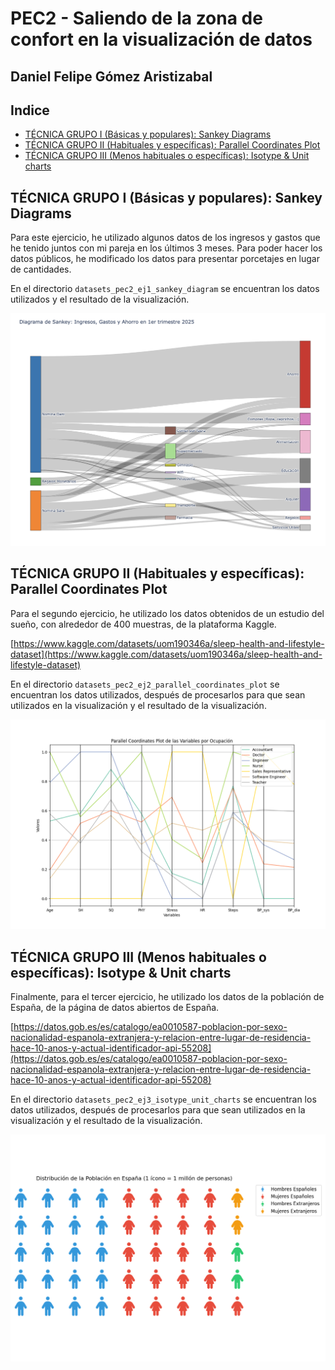 # PEC2 - Saliendo de la zona de confort en la visualización de datos

## Daniel Felipe Gómez Aristizabal

## Indice

- [TÉCNICA GRUPO I (Básicas y populares): Sankey Diagrams](#TÉCNICA-GRUPO-I-Básicas-y-populares-Sankey-Diagrams)
- [TÉCNICA GRUPO II (Habituales y específicas): Parallel Coordinates Plot](#TÉCNICA-GRUPO-II-Habituales-y-específicas-Parallel-Coordinates-Plot)
- [TÉCNICA GRUPO III (Menos habituales o específicas): Isotype & Unit charts](#TÉCNICA-GRUPO-III-Menos-habituales-o-específicas-Isotype-Unit-charts)

## TÉCNICA GRUPO I (Básicas y populares): Sankey Diagrams

Para este ejercicio, he utilizado algunos datos de los ingresos y gastos que he tenido juntos con mi pareja en los últimos 3 meses. Para poder hacer los datos públicos, he modificado los datos para presentar porcetajes en lugar de cantidades.

En el directorio `datasets_pec2_ej1_sankey_diagram` se encuentran los datos utilizados y el resultado de la visualización.

![Sankey Diagram](datasets_pec2_ej1_sankey_diagram/sankey_diagram.png)

## TÉCNICA GRUPO II (Habituales y específicas): Parallel Coordinates Plot

Para el segundo ejercicio, he utilizado los datos obtenidos de un estudio del sueño, con alrededor de 400 muestras, de la plataforma Kaggle.

[https://www.kaggle.com/datasets/uom190346a/sleep-health-and-lifestyle-dataset](https://www.kaggle.com/datasets/uom190346a/sleep-health-and-lifestyle-dataset)

En el directorio `datasets_pec2_ej2_parallel_coordinates_plot` se encuentran los datos utilizados, después de procesarlos para que sean utilizados en la visualización y el resultado de la visualización.

![Parallel Coordinates Plot](datasets_pec2_ej2_parallel_coordinates_plot/parallel_coordinates_plot.png)

## TÉCNICA GRUPO III (Menos habituales o específicas): Isotype & Unit charts

Finalmente, para el tercer ejercicio, he utilizado los datos de la población de España, de la página de datos abiertos de España.

[https://datos.gob.es/es/catalogo/ea0010587-poblacion-por-sexo-nacionalidad-espanola-extranjera-y-relacion-entre-lugar-de-residencia-hace-10-anos-y-actual-identificador-api-55208](https://datos.gob.es/es/catalogo/ea0010587-poblacion-por-sexo-nacionalidad-espanola-extranjera-y-relacion-entre-lugar-de-residencia-hace-10-anos-y-actual-identificador-api-55208)

En el directorio `datasets_pec2_ej3_isotype_unit_charts` se encuentran los datos utilizados, después de procesarlos para que sean utilizados en la visualización y el resultado de la visualización.

![Isotype & Unit charts](datasets_pec2_ej3_isotype_unit_charts/isotype_unit_charts.png)
